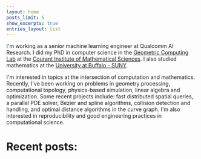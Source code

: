 ```yaml
---
layout: home
posts_limit: 5
show_excerpts: true
entries_layout: list
---
```

I'm working as a senior machine learning engineer at Qualcomm AI Research. I did my PhD in computer science in the 
[Geometric Computing Lab](https://cims.nyu.edu/gcl/)
at the [Courant Institute of Mathematical Sciences](http://cims.nyu.edu).
I also studied mathematics at the [University at Buffalo - SUNY]( http://www.math.buffalo.edu).

I'm interested in topics at the intersection of computation and mathematics.
Recently, I've been working on problems in  geometry processing, computational topology, physics-based simulation, linear algebra and optimization.
Some recent projects include: fast distributed spatial queries, a parallel PDE solver, Bezier and spline algorithms, collision detection and handling, and optimal distance algorithms in the curve graph.
I'm also interested in reproducibility and good engineering practices in computational science.

# Recent posts:

